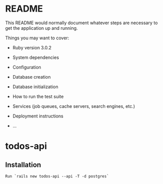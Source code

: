 # README

This README would normally document whatever steps are necessary to get the
application up and running.

Things you may want to cover:

* Ruby version 3.0.2

* System dependencies

* Configuration

* Database creation

* Database initialization

* How to run the test suite

* Services (job queues, cache servers, search engines, etc.)

* Deployment instructions

* ...
# todos-api
## Installation
    Run `rails new todos-api --api -T -d postgres`



